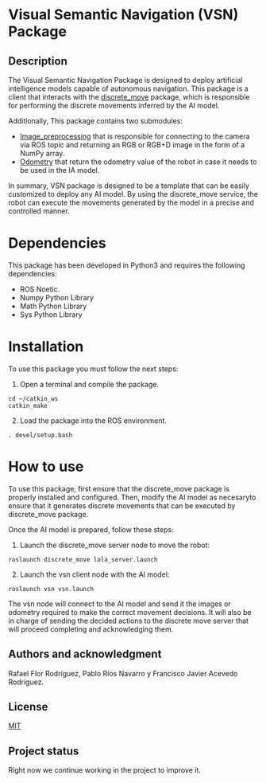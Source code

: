 # Visual Semantic Navigation (VSN) Package

## Description
The Visual Semantic Navigation Package is designed to deploy artificial intelligence models capable of autonomous navigation. 
This package is a client that interacts with the  [discrete_move](catkin_lola2/src/discrete_move) package, 
which is responsible for performing the discrete movements inferred by the AI model.

Additionally, This package contains two submodules:
* [Image_preprocessing](catkin_lola2/src/vsn/scripts/image_preprocessing.py) that is responsible for connecting to the camera via ROS topic and returning an RGB or RGB+D image in the form of a NumPy array.
* [Odometry](catkin_lola2/src/vsn/scripts/odometry.py) that return the odometry value of the robot in case it needs to be used in the IA model. 

In summary, VSN package is designed to be a template that can be easily customized to deploy any AI model. 
By using the discrete_move service, the robot can execute the movements generated by the model in a precise and controlled manner.

# Dependencies
This package has been developed in Python3 and requires the following dependencies:
* ROS Noetic. 
* Numpy Python Library
* Math Python Library
* Sys Python Library

# Installation

To use this package you must follow the next steps:

1. Open a terminal and compile the package.

```shell
cd ~/catkin_ws
catkin_make
```

2. Load the package into the ROS environment.

```shell
. devel/setup.bash
```

# How to use
To use this package, first ensure that the discrete_move package is properly installed and configured. Then, modify the AI
model as necesaryto ensure that it generates discrete movements that can be executed by discrete_move package.

Once the AI model is prepared, follow these steps:

1. Launch the discrete_move server node to move the robot:
```shell
roslaunch discrete_move lola_server.launch
```
2. Launch the vsn client node with the AI model:
```shell
roslaunch vsn vsn.launch
```

The vsn node will connect to the AI model and send it the images or odometry required to make the correct movement decisions. 
It will also be in charge of sending the decided actions to the discrete move server that will proceed completing and acknowledging them.

## Authors and acknowledgment
Rafael Flor Rodríguez, Pablo Ríos Navarro y  Francisco Javier Acevedo Rodríguez.

## License
[MIT](https://choosealicense.com/licenses/mit/)

## Project status
Right now we continue working in the project to improve it.
